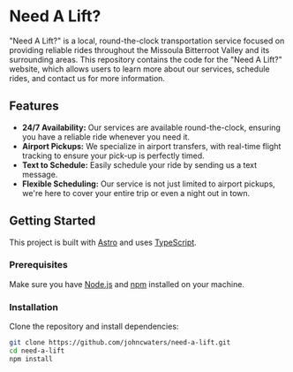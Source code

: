 # Need A Lift?

"Need A Lift?" is a local, round-the-clock transportation service focused on providing reliable rides throughout the Missoula Bitterroot Valley and its surrounding areas. This repository contains the code for the "Need A Lift?" website, which allows users to learn more about our services, schedule rides, and contact us for more information.

## Features

- **24/7 Availability:** Our services are available round-the-clock, ensuring you have a reliable ride whenever you need it.
- **Airport Pickups:** We specialize in airport transfers, with real-time flight tracking to ensure your pick-up is perfectly timed.
- **Text to Schedule:** Easily schedule your ride by sending us a text message.
- **Flexible Scheduling:** Our service is not just limited to airport pickups, we're here to cover your entire trip or even a night out in town.

## Getting Started

This project is built with [Astro](https://astro.build/) and uses [TypeScript](https://www.typescriptlang.org/).

### Prerequisites

Make sure you have [Node.js](https://nodejs.org/en/) and [npm](https://www.npmjs.com/get-npm) installed on your machine.

### Installation

Clone the repository and install dependencies:

```bash
git clone https://github.com/johncwaters/need-a-lift.git
cd need-a-lift
npm install
```